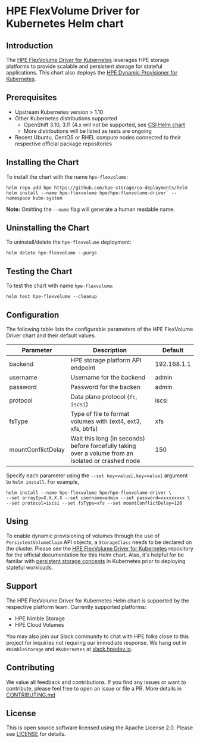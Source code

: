 # HPE FlexVolume Driver for Kubernetes Helm chart


## Introduction
The [HPE FlexVolume Driver for Kubernetes](https://github.com/hpe-storage/flexvolume-driver) leverages HPE storage platforms to provide scalable and persistent storage for stateful applications. This chart also deploys the [HPE Dynamic Provisioner for Kubernetes](https://github.com/hpe-storage/k8s-dynamic-provisioner).

## Prerequisites
- Upstream Kubernetes version > 1.10
- Other Kubernetes distributions supported
  - OpenShift 3.10, 3.11 (4.x will not be supported, see [CSI Helm chart](../hpe-csi-driver)
  - More distributions will be listed as tests are ongoing
- Recent Ubuntu, CentOS or RHEL compute nodes connected to their respective official package repositories

## Installing the Chart
To install the chart with the name `hpe-flexvolume`:
```
helm repo add hpe https://github.com/hpe-storage/co-deployments/helm
helm install --name hpe-flexvolume hpe/hpe-flexvolume-driver` --namespace kube-system
```
**Note:** Omitting the `--name` flag will generate a human readable name.

## Uninstalling the Chart
To uninstall/delete the `hpe-flexvolume` deployment:

```
helm delete hpe-flexvolume --purge
```

## Testing the Chart
To test the chart with name `hpe-flexvolume`:

```
helm test hpe-flexvolume --cleanup
```

## Configuration
The following table lists the configurable parameters of the HPE FlexVolume Driver chart and their default values.

|  Parameter                |  Description                                                                                       |  Default    |
|---------------------------|----------------------------------------------------------------------------------------------------|------------ |
| backend                   | HPE storage platform API endpoint                                                                  | 192.168.1.1 |
| username                  | Username for the backend                                                                           | admin       |
| password                  | Password for the backen                                                                            | admin       |
| protocol                  | Data plane protocol (`fc`, `iscsi`)                                                                | iscsi       |
| fsType                    | Type of file to format volumes with (ext4, ext3, xfs, btrfs)                                       | xfs         |
| mountConflictDelay        | Wait this long (in seconds) before forcefully taking over a volume from an isolated or crashed node| 150         |

Specify each parameter using the `--set key=value[,key=value]` argument to `helm install`. For example,

```
helm install --name hpe-flexvolume hpe/hpe-flexvolume-driver \
--set arrayIp=X.X.X.X --set username=admin --set password=xxxxxxxxx \
--set protocol=iscsi --set fsType=xfs --set mountConflictDelay=120
```

## Using
To enable dynamic provisioning of volumes through the use of `PersistentVolumeClaim` API objects, a `StorageClass` needs to be declared on the cluster. Please see the [HPE FlexVolume Driver for Kubernetes](https://github.com/hpe-storage/flexvolume-driver) repository for the official documentation for this Helm chart. Also, it's helpful for be familar with [persistent storage concepts](https://kubernetes.io/docs/concepts/storage/volumes/) in Kubernetes prior to deploying stateful workloads.

## Support
The HPE FlexVolume Driver for Kubernetes Helm chart is supported by the respective platform team. Currently supported platforms:

- HPE Nimble Storage
- HPE Cloud Volumes

You may also join our Slack community to chat with HPE folks close to this project for inquiries not requring our immediate response. We hang out in `#NimbleStorage` and `#Kubernetes` at [slack.hpedev.io](https://slack.hpedev.io/).

## Contributing
We value all feedback and contributions. If you find any issues or want to contribute, please feel free to open an issue or file a PR. More details in [CONTRIBUTING.md](CONTRIBUTING.md)

## License
This is open source software licensed using the Apache License 2.0. Please see [LICENSE](LICENSE) for details.
